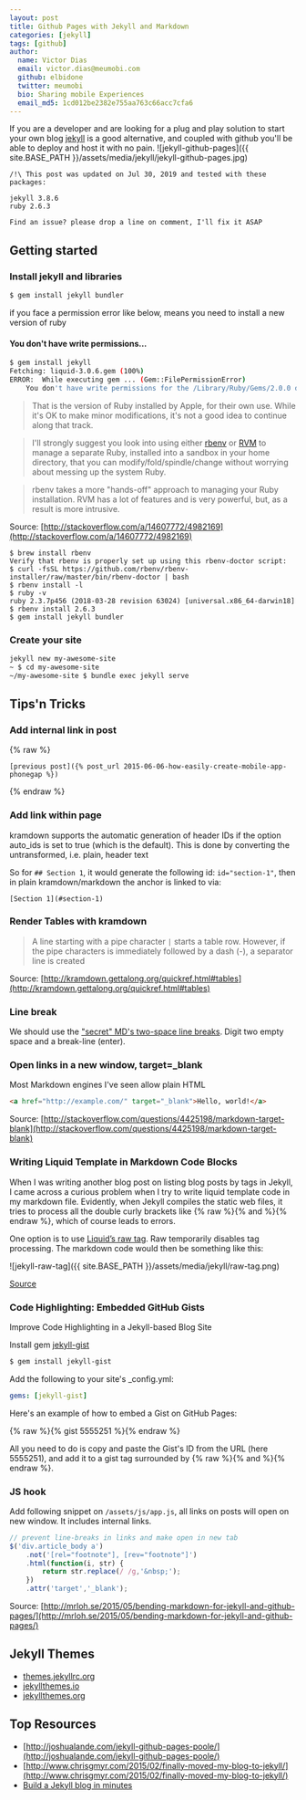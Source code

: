 ```yaml
---
layout: post
title: Github Pages with Jekyll and Markdown
categories: [jekyll]
tags: [github]
author:
  name: Victor Dias
  email: victor.dias@meumobi.com
  github: elbidone
  twitter: meumobi
  bio: Sharing mobile Experiences
  email_md5: 1cd012be2382e755aa763c66acc7cfa6
---
```


If you are a developer and are looking for a plug and play solution to start your own blog [jekyll](https://jekyllrb.com/) is a good alternative, and coupled with github you'll be able to deploy and host it with no pain.
![jekyll-github-pages]({{ site.BASE_PATH }}/assets/media/jekyll/jekyll-github-pages.jpg)

 ```
/!\ This post was updated on Jul 30, 2019 and tested with these packages:

jekyll 3.8.6
ruby 2.6.3

Find an issue? please drop a line on comment, I'll fix it ASAP
```

## Getting started

### Install jekyll and libraries

```bash
$ gem install jekyll bundler
```

if you face a permission error like below, means you need to install a new version of ruby

#### You don't have write permissions...

```bash
$ gem install jekyll
Fetching: liquid-3.0.6.gem (100%)
ERROR:  While executing gem ... (Gem::FilePermissionError)
    You don't have write permissions for the /Library/Ruby/Gems/2.0.0 directory.
```

> That is the version of Ruby installed by Apple, for their own use. While it's OK to make minor modifications, it's not a good idea to continue along that track.  
  
> I'll strongly suggest you look into using either [rbenv](https://github.com/rbenv/rbenv) or [RVM](https://rvm.io/rvm/install) to manage a separate Ruby, installed into a sandbox in your home directory, that you can modify/fold/spindle/change without worrying about messing up the system Ruby.

> rbenv takes a more "hands-off" approach to managing your Ruby installation. RVM has a lot of features and is very powerful, but, as a result is more intrusive.

Source: [http://stackoverflow.com/a/14607772/4982169](http://stackoverflow.com/a/14607772/4982169)

```
$ brew install rbenv
Verify that rbenv is properly set up using this rbenv-doctor script:
$ curl -fsSL https://github.com/rbenv/rbenv-installer/raw/master/bin/rbenv-doctor | bash
$ rbenv install -l
$ ruby -v
ruby 2.3.7p456 (2018-03-28 revision 63024) [universal.x86_64-darwin18]
$ rbenv install 2.6.3
$ gem install jekyll bundler
```

### Create your site

```sh
jekyll new my-awesome-site
~ $ cd my-awesome-site
~/my-awesome-site $ bundle exec jekyll serve
```

## Tips'n Tricks

### Add internal link in post


{% raw %}
```
[previous post]({% post_url 2015-06-06-how-easily-create-mobile-app-phonegap %})
```
{% endraw %}


### Add link within page

kramdown supports the automatic generation of header IDs if the option auto_ids is set to true (which is the default). This is done by converting the untransformed, i.e. plain, header text

So for `## Section 1`, it would generate the following id: `id="section-1"`, then in plain kramdown/markdown the anchor is linked to via:

`[Section 1](#section-1)`

### Render Tables with kramdown

>  A line starting with a pipe character `|` starts a table row. However, if the pipe characters is immediately followed by a dash (-), a separator line is created

Source: [http://kramdown.gettalong.org/quickref.html#tables](http://kramdown.gettalong.org/quickref.html#tables)

### Line break
We should use the ["secret" MD's two-space line breaks](http://meta.stackexchange.com/questions/40976/what-is-the-reason-for-the-top-secret-two-space-newline-markdown-weirdness). Digit two empty space and a break-line (enter).


### Open links in a new window, target=_blank

Most Markdown engines I've seen allow plain HTML

```html
<a href="http://example.com/" target="_blank">Hello, world!</a>
```

Source: [http://stackoverflow.com/questions/4425198/markdown-target-blank](http://stackoverflow.com/questions/4425198/markdown-target-blank)

### Writing Liquid Template in Markdown Code Blocks
When I was writing another blog post on listing blog posts by tags in Jekyll, I came across a curious problem when I try to write liquid template code in my markdown file. Evidently, when Jekyll compiles the static web files, it tries to process all the double curly brackets like {% raw %}{% and %}{% endraw %}, which of course leads to errors.

One option is to use [Liquid’s raw tag](https://shopify.github.io/liquid/tags/raw/). Raw temporarily disables tag processing. The markdown code would then be something like this:

![jekyll-raw-tag]({{ site.BASE_PATH }}/assets/media/jekyll/raw-tag.png)

[Source](http://ozzieliu.com/2016/04/26/writing-liquid-template-in-markdown-with-jekyll/)

### Code Highlighting: Embedded GitHub Gists
Improve Code Highlighting in a Jekyll-based Blog Site

Install gem [jekyll-gist](https://github.com/jekyll/jekyll-gist)

```sh
$ gem install jekyll-gist
```

Add the following to your site's _config.yml:

```yaml
gems: [jekyll-gist]
```

Here's an example of how to embed a Gist on GitHub Pages:

{% raw %}{% gist 5555251 %}{% endraw %}

All you need to do is copy and paste the Gist's ID from the URL (here 5555251), and add it to a gist tag surrounded by {% raw %}{% and %}{% endraw %}.

### JS hook
Add following snippet on `/assets/js/app.js`, all links on posts will open on new window. It includes internal links.

```js
// prevent line-breaks in links and make open in new tab
$('div.article_body a')
	.not('[rel="footnote"], [rev="footnote"]')
	.html(function(i, str) {
		return str.replace(/ /g,'&nbsp;');
	})
	.attr('target','_blank');
```

Source: [http://mrloh.se/2015/05/bending-markdown-for-jekyll-and-github-pages/](http://mrloh.se/2015/05/bending-markdown-for-jekyll-and-github-pages/)

## Jekyll Themes

- [themes.jekyllrc.org](http://themes.jekyllrc.org/)
- [jekyllthemes.io](https://jekyllthemes.io/)
- [jekyllthemes.org](http://jekyllthemes.org/)

## Top Resources

- [http://joshualande.com/jekyll-github-pages-poole/](http://joshualande.com/jekyll-github-pages-poole/)
- [http://www.chrisgmyr.com/2015/02/finally-moved-my-blog-to-jekyll/](http://www.chrisgmyr.com/2015/02/finally-moved-my-blog-to-jekyll/)
- [Build a Jekyll blog in minutes](https://github.com/barryclark/jekyll-now)